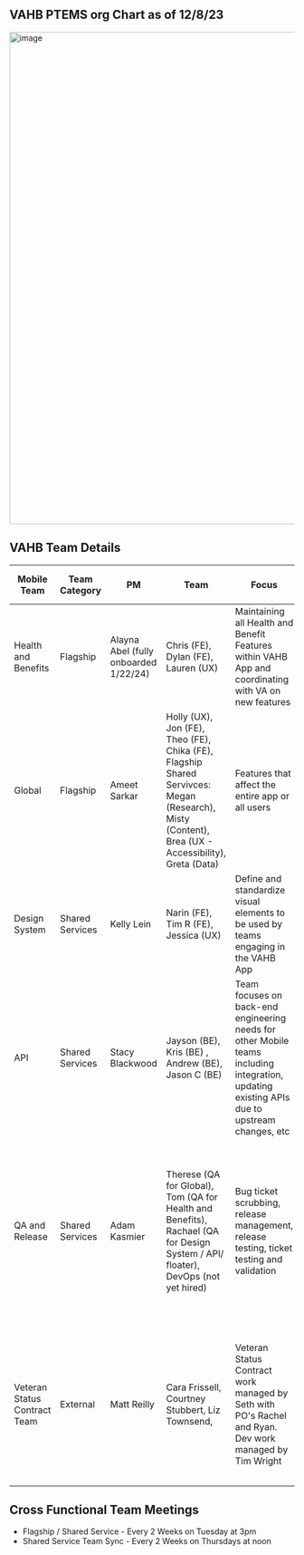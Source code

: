 ## VAHB PTEMS org Chart as of 12/8/23

<img width="869" alt="image" src="https://github.com/department-of-veterans-affairs/va.gov-team/assets/116006847/33d0ed79-0627-45f2-a02f-e34a97181f17">

## VAHB Team Details 

| Mobile Team | Team Category| PM | Team | Focus | Team Ticket Label | Ceremonies | Slack Channel 
| ------------| ----| ----| -----| -----| -------------| -----------|--------| 
| Health and Benefits | Flagship | Alayna Abel (fully onboarded 1/22/24) | Chris (FE), Dylan (FE), Lauren (UX) | Maintaining all Health and Benefit Features within VAHB App and coordinating with VA on new features | Health | Standup: Tues/Wed 12pm; Grooming 12:30 Thursdays | va-mobile-health-benefits|
| Global | Flagship | Ameet Sarkar | Holly (UX), Jon (FE), Theo (FE), Chika (FE), Flagship Shared Servivces: Megan (Research), Misty (Content), Brea (UX - Accessibility), Greta (Data) | Features that affect the entire app or all users | global | global   Standup: Mon - Thurs 1:30; Grooming: 1pm Wednesdays; Retros: 130 every other Thursday | va-mobile-global|  
| Design System  | Shared Services |Kelly Lein | Narin (FE), Tim R (FE), Jessica (UX) | Define and standardize visual elements to be used by teams engaging in the VAHB App  | design-system  | Standup: Mon - Thurs 4pm |  va-mobile-app-design-system |
| API  |Shared Services | Stacy Blackwood | Jayson (BE), Kris (BE) , Andrew (BE), Jason C (BE)| Team focuses on back-end engineering needs for other Mobile teams including integration, updating existing APIs due to upstream changes, etc  | | | va-mobile-api-engineering
| QA and Release   | Shared Services| Adam Kasmier |Therese (QA for Global), Tom (QA for Health and Benefits), Rachael (QA for Design System / API/ floater), DevOps (not yet hired) | Bug ticket scrubbing, release management, release testing, ticket testing and validation  | QA and Release | Standup Monday / Wednesday 4pm  , Grooming - as needed for dept process debt, Retro - 4pm 3rd Thursday of the month , QA agents to attend all of their team’s ceremonies | va-mobile-app-qa| 
| Veteran Status Contract Team | External |  Matt Reilly | Cara Frissell, Courtney Stubbert, Liz Townsend, | Veteran Status Contract work managed by Seth with PO's Rachel and Ryan. Dev work managed by Tim Wright|  veteran-status| Mobile team not provided direction on how to support this team when instructed to break into teams. Re-followed up with Seth / Tim on 12/6 via slack and no update | va-mobile-veteran-status-id | 


## Cross Functional Team Meetings
* Flagship / Shared Service - Every 2 Weeks on Tuesday at 3pm
* Shared Service Team Sync - Every 2 Weeks on Thursdays at noon
